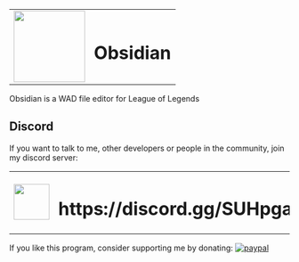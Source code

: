 <table>
  <tbody>
    <tr>
      <td><img width=128 height=128 src="https://i.imgur.com/mRQhyZR.png"></td>
      <td><h1>Obsidian</h1></td>
    </tr>
  </tbody>
</table>

Obsidian is a WAD file editor for League of Legends


## Discord
If you want to talk to me, other developers or people in the community, join my discord server:

<table>
  <tbody>
    <tr>
      <td><img width=64 height=64 src="https://cdn.worldvectorlogo.com/logos/discord.svg"></td>
      <td><h1>https://discord.gg/SUHpgaF</h1></td>
    </tr>
  </tbody>
</table> 

If you like this program, consider supporting me by donating: [![paypal](https://www.paypalobjects.com/en_US/i/btn/btn_donate_LG.gif)](https://www.paypal.com/cgi-bin/webscr?cmd=_s-xclick&hosted_button_id=SSQD35B9ZJZXJ)
